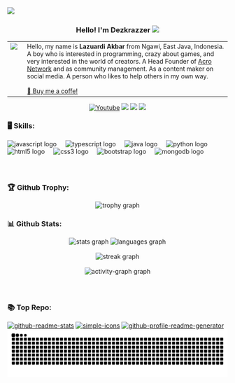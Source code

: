 <img src="https://user-images.githubusercontent.com/22107794/139580686-887df369-edb8-4bc8-b607-4fbf6d7e4866.gif">

<h3 align="center">
  Hello! I'm Dezkrazzer
  <img src="https://media.giphy.com/media/hvRJCLFzcasrR4ia7z/giphy.gif" width="28">
</h3>
 

<table>
    <tr>
        <td style="vertical-align: top; padding-right: 15px; text-align: center;">
            <img src="https://i.imgur.com/jeehDVC.png" width="600"><br>
        </td>
        <td>
            Hello, my name is <b>Lazuardi Akbar</b> from Ngawi, East Java, Indonesia. A boy who is interested in programming, crazy about games, and very interested in the world of creators. A Head Founder of <a href="https://dsc.gg/acronetwork">Acro Network</a> and as community management. As a content maker on social media. A person who likes to help others in my own way.
          <br><br>
          <a href="https://lzuardiai.my.id/donate">🍵 Buy me a coffe!</a>
        </td>
    </tr>
</table>



<p align="center">
  <a href="https://www.youtube.com/channel/UCho0s4LYgbs4nqXjwAASjTQ"><img alt="Youtube" title="Youtube" src="https://img.shields.io/badge/-YouTube-red?style=for-the-badge&logo=youtube&logoColor=white"/></a>
  <a href="https://dsc.gg/acronetwork" alt="Acro">
    <img src="https://img.shields.io/badge/-Discord-7289DA?style=for-the-badge&logoColor=white&logo=discord"/></a>
  <a href="https://www.instagram.com/lzuardiai" alt="@lzuardiai">
    <img src="https://img.shields.io/badge/-Instagram-7339B0?style=for-the-badge&logoColor=white&logo=instagram"/></a>
  <a href="https://www.facebook.com/lzuardiakbr" alt="lzuardiakbr">
    <img src="https://img.shields.io/badge/-Facebook-006AB9?style=for-the-badge&logoColor=white&logo=facebook"/></a>
</p>


### 🖥 Skills:

<div align="left">
  <img src="https://cdn.jsdelivr.net/gh/devicons/devicon/icons/javascript/javascript-original.svg" height="40" alt="javascript logo"  />
  <img width="12" />
  <img src="https://cdn.jsdelivr.net/gh/devicons/devicon/icons/typescript/typescript-original.svg" height="40" alt="typescript logo"  />
  <img width="12" />
  <img src="https://cdn.jsdelivr.net/gh/devicons/devicon/icons/java/java-original.svg" height="40" alt="java logo"  />
  <img width="12" />
  <img src="https://cdn.jsdelivr.net/gh/devicons/devicon/icons/python/python-original.svg" height="40" alt="python logo"  />
  <img width="12" />
  <img src="https://cdn.jsdelivr.net/gh/devicons/devicon/icons/html5/html5-original.svg" height="40" alt="html5 logo"  />
  <img width="12" />
  <img src="https://cdn.jsdelivr.net/gh/devicons/devicon/icons/css3/css3-original.svg" height="40" alt="css3 logo"  />
  <img width="12" />
  <img src="https://cdn.jsdelivr.net/gh/devicons/devicon/icons/bootstrap/bootstrap-original.svg" height="40" alt="bootstrap logo"  />
  <img width="12" />
  <img src="https://cdn.jsdelivr.net/gh/devicons/devicon/icons/mongodb/mongodb-original.svg" height="40" alt="mongodb logo"  />
</div>

###

<br>

### 🏆 Github Trophy:
<div align="center">
  <img src="https://github-profile-trophy.vercel.app?username=Dezkrazzer&theme=dracula&column=-1&row=1&margin-w=8&margin-h=8&no-bg=false&no-frame=false&order=4" height="150" alt="trophy graph"  />
</div>

###


### 📊 Github Stats:
<div align="center">
  <img src="https://github-readme-stats.vercel.app/api?username=Dezkrazzer&hide_title=false&hide_rank=false&show_icons=true&include_all_commits=true&count_private=true&disable_animations=false&theme=dracula&locale=en&hide_border=false&order=1" height="215" alt="stats graph"  />
  <img src="https://github-readme-stats.vercel.app/api/top-langs?username=Dezkrazzer&locale=en&hide_title=false&layout=compact&card_width=320&langs_count=10&theme=dracula&hide_border=false&order=2" height="215" alt="languages graph"  />
<br></br>
  <img src="https://nirzak-streak-stats.vercel.app/?user=Dezkrazzer&theme=dracula&hide_border=false" height="215" alt="streak graph"  />
<br></br>
  <img src="https://github-readme-activity-graph.vercel.app/graph?username=Dezkrazzer&radius=16&theme=react&area=true&order=5" height="300" alt="activity-graph graph"  />
</div>

###

<br />

### 📚 Top Repo:
  <a href="https://github.com/Dezkrazzer/unesa-project"><img width="282" src="https://github-readme-stats.vercel.app/api/pin/?username=Dezkrazzer&repo=unesa-project&theme=react&bg_color=1F222E&title_color=F85D7F&icon_color=F8D866&hide_border=true&show_icons=true" alt="github-readme-stats"></a>
  <a href="https://github.com/Dezkrazzer/java-lyrics"><img width="282" src="https://github-readme-stats.vercel.app/api/pin/?username=Dezkrazzer&repo=java-lyrics&theme=react&bg_color=1F222E&title_color=F85D7F&icon_color=F8D866&hide_border=true&show_icons=true" alt="simple-icons"></a>
  <a href="https://github.com/Dezkrazzer/aeeroobot"><img width="282" src="https://github-readme-stats.vercel.app/api/pin/?username=Dezkrazzer&repo=aeeroobot&theme=react&bg_color=1F222E&title_color=F85D7F&icon_color=F8D866&hide_border=true&show_icons=true" alt="github-profile-readme-generator"></a>
<img src="https://raw.githubusercontent.com/Dezkrazzer/Dezkrazzer/output/snake.svg" alt="Snake animation" />

###
